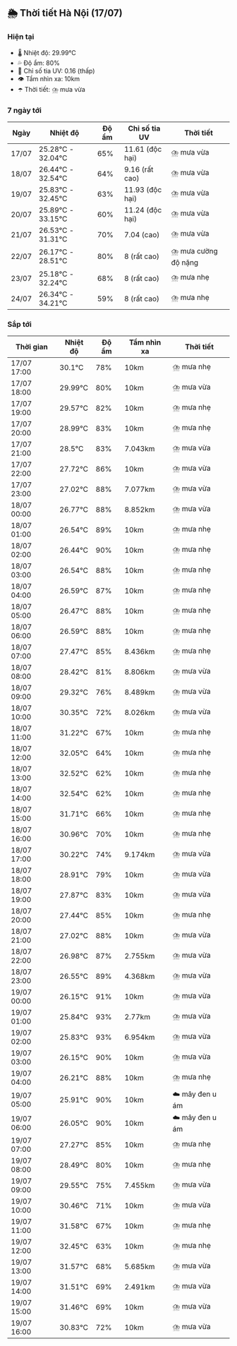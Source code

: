 ## 🌦️ Thời tiết Hà Nội (17/07)

### Hiện tại

- 🌡️ Nhiệt độ: 29.99℃
- 💦 Độ ẩm: 80%
- 🌟 Chỉ số tia UV: 0.16 (thấp)
- 👁️ Tầm nhìn xa: 10km
- ☂️ Thời tiết: ⛈️ mưa vừa

### 7 ngày tới

| Ngày | Nhiệt độ | Độ ẩm | Chỉ số tia UV | Thời tiết |
| --- | --- | --- | --- | --- |
| 17/07 | 25.28℃ - 32.04℃ | 65% | 11.61 (độc hại) | ⛈️ mưa vừa |
| 18/07 | 26.44℃ - 32.54℃ | 64% | 9.16 (rất cao) | ⛈️ mưa vừa |
| 19/07 | 25.83℃ - 32.45℃ | 63% | 11.93 (độc hại) | ⛈️ mưa vừa |
| 20/07 | 25.89℃ - 33.15℃ | 60% | 11.24 (độc hại) | ⛈️ mưa vừa |
| 21/07 | 26.53℃ - 31.31℃ | 70% | 7.04 (cao) | ⛈️ mưa vừa |
| 22/07 | 26.17℃ - 28.51℃ | 80% | 8 (rất cao) | ⛈️ mưa cường độ nặng |
| 23/07 | 25.18℃ - 32.24℃ | 68% | 8 (rất cao) | ⛈️ mưa nhẹ |
| 24/07 | 26.34℃ - 34.21℃ | 59% | 8 (rất cao) | ⛈️ mưa nhẹ |

### Sắp tới

| Thời gian | Nhiệt độ | Độ ẩm | Tầm nhìn xa | Thời tiết |
| --- | --- | --- | --- | --- |
| 17/07 17:00 | 30.1℃ | 78% | 10km | ⛈️ mưa nhẹ |
| 17/07 18:00 | 29.99℃ | 80% | 10km | ⛈️ mưa vừa |
| 17/07 19:00 | 29.57℃ | 82% | 10km | ⛈️ mưa nhẹ |
| 17/07 20:00 | 28.99℃ | 83% | 10km | ⛈️ mưa nhẹ |
| 17/07 21:00 | 28.5℃ | 83% | 7.043km | ⛈️ mưa vừa |
| 17/07 22:00 | 27.72℃ | 86% | 10km | ⛈️ mưa vừa |
| 17/07 23:00 | 27.02℃ | 88% | 7.077km | ⛈️ mưa vừa |
| 18/07 00:00 | 26.77℃ | 88% | 8.852km | ⛈️ mưa vừa |
| 18/07 01:00 | 26.54℃ | 89% | 10km | ⛈️ mưa nhẹ |
| 18/07 02:00 | 26.44℃ | 90% | 10km | ⛈️ mưa nhẹ |
| 18/07 03:00 | 26.54℃ | 88% | 10km | ⛈️ mưa nhẹ |
| 18/07 04:00 | 26.59℃ | 87% | 10km | ⛈️ mưa nhẹ |
| 18/07 05:00 | 26.47℃ | 88% | 10km | ⛈️ mưa nhẹ |
| 18/07 06:00 | 26.59℃ | 88% | 10km | ⛈️ mưa nhẹ |
| 18/07 07:00 | 27.47℃ | 85% | 8.436km | ⛈️ mưa nhẹ |
| 18/07 08:00 | 28.42℃ | 81% | 8.806km | ⛈️ mưa vừa |
| 18/07 09:00 | 29.32℃ | 76% | 8.489km | ⛈️ mưa vừa |
| 18/07 10:00 | 30.35℃ | 72% | 8.026km | ⛈️ mưa vừa |
| 18/07 11:00 | 31.22℃ | 67% | 10km | ⛈️ mưa nhẹ |
| 18/07 12:00 | 32.05℃ | 64% | 10km | ⛈️ mưa nhẹ |
| 18/07 13:00 | 32.52℃ | 62% | 10km | ⛈️ mưa nhẹ |
| 18/07 14:00 | 32.54℃ | 62% | 10km | ⛈️ mưa nhẹ |
| 18/07 15:00 | 31.71℃ | 66% | 10km | ⛈️ mưa nhẹ |
| 18/07 16:00 | 30.96℃ | 70% | 10km | ⛈️ mưa nhẹ |
| 18/07 17:00 | 30.22℃ | 74% | 9.174km | ⛈️ mưa vừa |
| 18/07 18:00 | 28.91℃ | 79% | 10km | ⛈️ mưa vừa |
| 18/07 19:00 | 27.87℃ | 83% | 10km | ⛈️ mưa vừa |
| 18/07 20:00 | 27.44℃ | 85% | 10km | ⛈️ mưa nhẹ |
| 18/07 21:00 | 27.02℃ | 88% | 10km | ⛈️ mưa vừa |
| 18/07 22:00 | 26.98℃ | 87% | 2.755km | ⛈️ mưa vừa |
| 18/07 23:00 | 26.55℃ | 89% | 4.368km | ⛈️ mưa vừa |
| 19/07 00:00 | 26.15℃ | 91% | 10km | ⛈️ mưa vừa |
| 19/07 01:00 | 25.84℃ | 93% | 2.77km | ⛈️ mưa vừa |
| 19/07 02:00 | 25.83℃ | 93% | 6.954km | ⛈️ mưa vừa |
| 19/07 03:00 | 26.15℃ | 90% | 10km | ⛈️ mưa vừa |
| 19/07 04:00 | 26.21℃ | 88% | 10km | ⛈️ mưa nhẹ |
| 19/07 05:00 | 25.91℃ | 90% | 10km | ☁️ mây đen u ám |
| 19/07 06:00 | 26.05℃ | 90% | 10km | ☁️ mây đen u ám |
| 19/07 07:00 | 27.27℃ | 85% | 10km | ⛈️ mưa nhẹ |
| 19/07 08:00 | 28.49℃ | 80% | 10km | ⛈️ mưa nhẹ |
| 19/07 09:00 | 29.55℃ | 75% | 7.455km | ⛈️ mưa vừa |
| 19/07 10:00 | 30.46℃ | 71% | 10km | ⛈️ mưa vừa |
| 19/07 11:00 | 31.58℃ | 67% | 10km | ⛈️ mưa nhẹ |
| 19/07 12:00 | 32.45℃ | 63% | 10km | ⛈️ mưa nhẹ |
| 19/07 13:00 | 31.57℃ | 68% | 5.685km | ⛈️ mưa vừa |
| 19/07 14:00 | 31.51℃ | 69% | 2.491km | ⛈️ mưa vừa |
| 19/07 15:00 | 31.46℃ | 69% | 10km | ⛈️ mưa vừa |
| 19/07 16:00 | 30.83℃ | 72% | 10km | ⛈️ mưa vừa |
